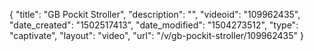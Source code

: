 {
    "title": "GB Pockit Stroller",
    "description": "",
    "videoid": "109962435",
    "date_created": "1502517413",
    "date_modified": "1504273512",
    "type": "captivate",
    "layout": "video",
    "url": "\/v\/gb-pockit-stroller\/109962435"
}